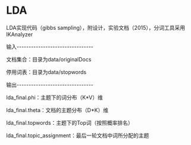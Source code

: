 # LDA
LDA实现代码（gibbs sampling），附设计，实验文档（2015），分词工具采用IKAnalyzer

输入--------------------------------

文档集合：目录为data/originalDocs

停用词表：目录为data/stopwords


输出--------------------------------

lda_final.phi：主题下的词分布（K*V）维

lda_final.theta：文档的主题分布（D*K）维

lda_final.topwords：主题下的Top词（按照概率排名）

lda_final.topic_assignment：最后一轮文档中词所分配的主题
